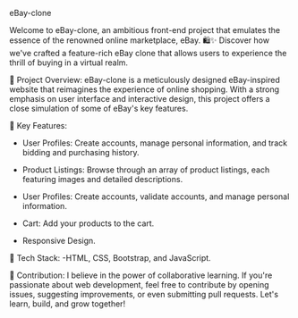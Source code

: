 eBay-clone

Welcome to eBay-clone, an ambitious front-end project that emulates the essence of the renowned online marketplace, eBay. 🛍️✨ Discover how we've crafted a feature-rich eBay clone that allows users to experience the thrill of buying in a virtual realm.

🌟 Project Overview:
eBay-clone is a meticulously designed eBay-inspired website that reimagines the experience of online shopping. With a strong emphasis on user interface and interactive design, this project offers a close simulation of some of eBay's key features.

🛒 Key Features:
- User Profiles: Create accounts, manage personal information, and track bidding and purchasing history.
- Product Listings: Browse through an array of product listings, each featuring images and detailed descriptions.

- User Profiles: Create accounts, validate accounts, and manage personal information.
- Cart: Add your products to the cart.
- Responsive Design.

🔧 Tech Stack: -HTML, CSS, Bootstrap, and JavaScript.

🤝 Contribution: I believe in the power of collaborative learning. If you're passionate about web development, feel free to contribute by opening issues, suggesting improvements, or even submitting pull requests. Let's learn, build, and grow together!
